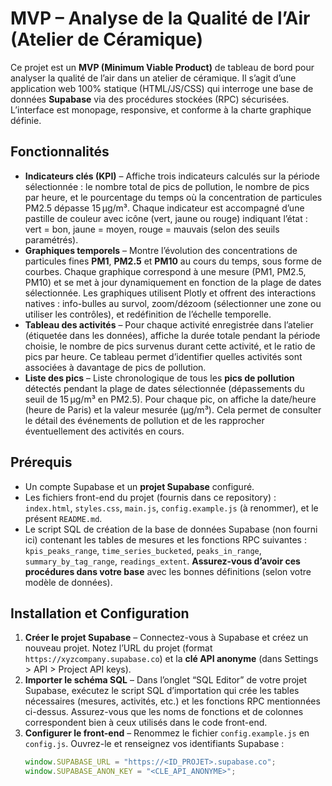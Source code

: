 # MVP – Analyse de la Qualité de l’Air (Atelier de Céramique)

Ce projet est un **MVP (Minimum Viable Product)** de tableau de bord pour analyser la qualité de l’air dans un atelier de céramique. Il s’agit d’une application web 100% statique (HTML/JS/CSS) qui interroge une base de données **Supabase** via des procédures stockées (RPC) sécurisées. L’interface est monopage, responsive, et conforme à la charte graphique définie.

## Fonctionnalités

- **Indicateurs clés (KPI)** – Affiche trois indicateurs calculés sur la période sélectionnée : le nombre total de pics de pollution, le nombre de pics par heure, et le pourcentage du temps où la concentration de particules PM2.5 dépasse 15 µg/m³. Chaque indicateur est accompagné d’une pastille de couleur avec icône (vert, jaune ou rouge) indiquant l’état : vert = bon, jaune = moyen, rouge = mauvais (selon des seuils paramétrés).
- **Graphiques temporels** – Montre l’évolution des concentrations de particules fines **PM1**, **PM2.5** et **PM10** au cours du temps, sous forme de courbes. Chaque graphique correspond à une mesure (PM1, PM2.5, PM10) et se met à jour dynamiquement en fonction de la plage de dates sélectionnée. Les graphiques utilisent Plotly et offrent des interactions natives : info-bulles au survol, zoom/dézoom (sélectionner une zone ou utiliser les contrôles), et redéfinition de l’échelle temporelle.
- **Tableau des activités** – Pour chaque activité enregistrée dans l’atelier (étiquetée dans les données), affiche la durée totale pendant la période choisie, le nombre de pics survenus durant cette activité, et le ratio de pics par heure. Ce tableau permet d’identifier quelles activités sont associées à davantage de pics de pollution.
- **Liste des pics** – Liste chronologique de tous les **pics de pollution** détectés pendant la plage de dates sélectionnée (dépassements du seuil de 15 µg/m³ en PM2.5). Pour chaque pic, on affiche la date/heure (heure de Paris) et la valeur mesurée (µg/m³). Cela permet de consulter le détail des événements de pollution et de les rapprocher éventuellement des activités en cours.

## Prérequis

- Un compte Supabase et un **projet Supabase** configuré.
- Les fichiers front-end du projet (fournis dans ce repository) : `index.html`, `styles.css`, `main.js`, `config.example.js` (à renommer), et le présent `README.md`.
- Le script SQL de création de la base de données Supabase (non fourni ici) contenant les tables de mesures et les fonctions RPC suivantes : `kpis_peaks_range`, `time_series_bucketed`, `peaks_in_range`, `summary_by_tag_range`, `readings_extent`. **Assurez-vous d’avoir ces procédures dans votre base** avec les bonnes définitions (selon votre modèle de données).

## Installation et Configuration

1. **Créer le projet Supabase** – Connectez-vous à Supabase et créez un nouveau projet. Notez l’URL du projet (format `https://xyzcompany.supabase.co`) et la **clé API anonyme** (dans Settings > API > Project API keys).
2. **Importer le schéma SQL** – Dans l’onglet “SQL Editor” de votre projet Supabase, exécutez le script SQL d’importation qui crée les tables nécessaires (mesures, activités, etc.) et les fonctions RPC mentionnées ci-dessus. Assurez-vous que les noms de fonctions et de colonnes correspondent bien à ceux utilisés dans le code front-end.
3. **Configurer le front-end** – Renommez le fichier `config.example.js` en `config.js`. Ouvrez-le et renseignez vos identifiants Supabase :
   ```js
   window.SUPABASE_URL = "https://<ID_PROJET>.supabase.co";
   window.SUPABASE_ANON_KEY = "<CLE_API_ANONYME>";
